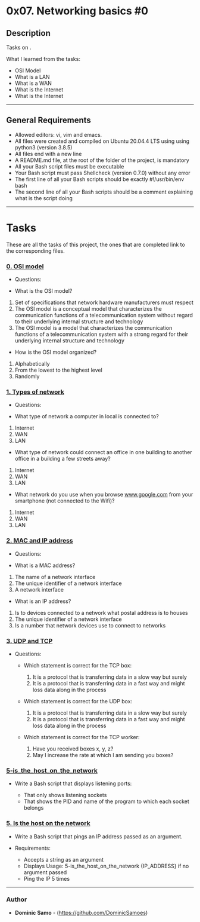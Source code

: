 # 0x07. Networking basics #0 

## Description

Tasks on .

What I learned from the tasks:

* OSI Model
* What is a LAN
* What is a WAN
* What is the Internet
* What is the Internet

---

## General Requirements
* Allowed editors: vi, vim and emacs.
* All files were created and compiled on Ubuntu 20.04.4 LTS using using python3 (version 3.8.5)
* All files end with a new line
* A README.md file, at the root of the folder of the project, is mandatory
* All your Bash script files must be executable
* Your Bash script must pass Shellcheck (version 0.7.0) without any error
* The first line of all your Bash scripts should be exactly #!/usr/bin/env bash
* The second line of all your Bash scripts should be a comment explaining what is the script doing

---

# Tasks

These are all the tasks of this project, the ones that are completed link to the corresponding files.

### [0. OSI model](./0-OSI_model)
* Questions:

* What is the OSI model?

1. Set of specifications that network hardware manufacturers must respect
2. The OSI model is a conceptual model that characterizes the communication functions of a telecommunication system without regard to their underlying internal structure and technology
3. The OSI model is a model that characterizes the communication functions of a telecommunication system with a strong regard for their underlying internal structure and technology


* How is the OSI model organized?

1. Alphabetically
2. From the lowest to the highest level
3. Randomly


### [1. Types of network](./1-types_of_network)
* Questions:

* What type of network a computer in local is connected to?

1. Internet
2. WAN
3. LAN

* What type of network could connect an office in one building to another office in a building a few streets away?

1. Internet
2. WAN
3. LAN

* What network do you use when you browse www.google.com from your smartphone (not connected to the Wifi)?

1. Internet
2. WAN
3. LAN

### [2. MAC and IP address](./2-MAC_and_IP_address)
* Questions:

* What is a MAC address?

1. The name of a network interface
2. The unique identifier of a network interface
3. A network interface

* What is an IP address?

1. Is to devices connected to a network what postal address is to houses
2. The unique identifier of a network interface
3. Is a number that network devices use to connect to networks


### [3. UDP and TCP](./3-UDP_and_TCP)
* Questions:

	- Which statement is correct for the TCP box:
		1. It is a protocol that is transferring data in a slow way but surely
		2. It is a protocol that is transferring data in a fast way and might loss data along in the process
	- Which statement is correct for the UDP box:
		1. It is a protocol that is transferring data in a slow way but surely
		2. It is a protocol that is transferring data in a fast way and might loss data along in the process

	- Which statement is correct for the TCP worker:
		1. Have you received boxes x, y, z?
		2. May I increase the rate at which I am sending you boxes?

### [5-is_the_host_on_the_network](./4-TCP_and_UDP_ports)
* Write a Bash script that displays listening ports:

	- That only shows listening sockets
	- That shows the PID and name of the program to which each socket belongs


### [5. Is the host on the network](./5-is_the_host_on_the_network)
* Write a Bash script that pings an IP address passed as an argument.

* Requirements:

	- Accepts a string as an argument
	- Displays Usage: 5-is_the_host_on_the_network {IP_ADDRESS} if no argument passed
	- Ping the IP 5 times


---

### Author
* **Dominic Samo** - (https://github.com/DominicSamoes)
